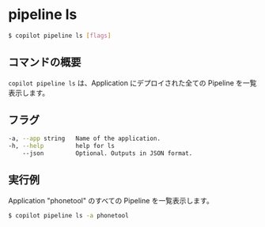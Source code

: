 # pipeline ls
```bash
$ copilot pipeline ls [flags]
```

## コマンドの概要
`copilot pipeline ls` は、Application にデプロイされた全ての Pipeline を一覧表示します。

## フラグ
```bash
-a, --app string   Name of the application.
-h, --help         help for ls
    --json         Optional. Outputs in JSON format.
```

## 実行例
Application "phonetool" のすべての Pipeline を一覧表示します。

```bash
$ copilot pipeline ls -a phonetool
```
